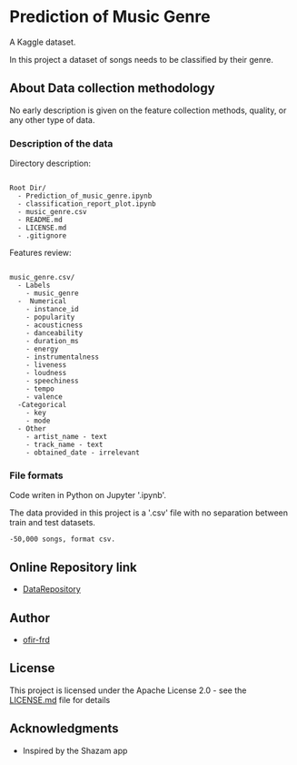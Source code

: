 # Prediction of Music Genre

A Kaggle dataset.

In this project a dataset of songs needs to be classified by their genre.


## About Data collection methodology

No early description is given on the feature collection methods, quality, or any other type of data.

### Description of the data

Directory description:

```

Root Dir/
  - Prediction_of_music_genre.ipynb
  - classification_report_plot.ipynb
  - music_genre.csv
  - README.md
  - LICENSE.md
  - .gitignore

```

Features review:

```

music_genre.csv/
  - Labels
    - music_genre
  -  Numerical
    - instance_id
    - popularity
    - acousticness
    - danceability
    - duration_ms
    - energy
    - instrumentalness
    - liveness
    - loudness
    - speechiness
    - tempo
    - valence
  -Categorical
    - key
    - mode
  - Other
    - artist_name - text
    - track_name - text
    - obtained_date - irrelevant

```


### File formats

Code writen in Python on Jupyter '.ipynb'.

The data provided in this project is a '.csv' file with no separation between train and test datasets.
```
-50,000 songs, format csv.
```

## Online Repository link

* [DataRepository](https://www.kaggle.com/vicsuperman/prediction-of-music-genre)

## Author

* [ofir-frd](https://github.com/ofir-frd)


## License

This project is licensed under the Apache License 2.0 - see the [LICENSE.md](https://github.com/ofir-frd/Prediction_of_Music_Genre/blob/main/LICENSE) file for details

## Acknowledgments

* Inspired by the Shazam app

